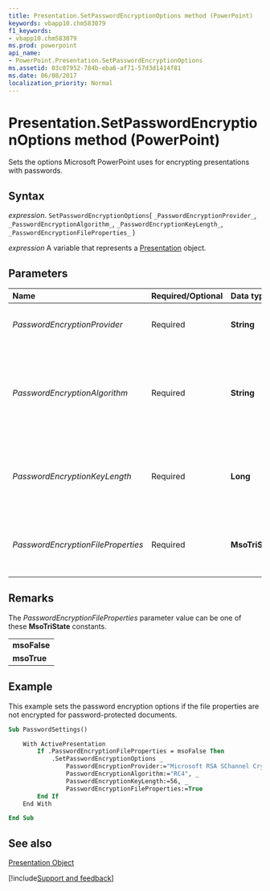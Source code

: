```yaml
---
title: Presentation.SetPasswordEncryptionOptions method (PowerPoint)
keywords: vbapp10.chm583079
f1_keywords:
- vbapp10.chm583079
ms.prod: powerpoint
api_name:
- PowerPoint.Presentation.SetPasswordEncryptionOptions
ms.assetid: 03c07952-784b-eba6-af71-57d3d1414f81
ms.date: 06/08/2017
localization_priority: Normal
---
```



# Presentation.SetPasswordEncryptionOptions method (PowerPoint)

Sets the options Microsoft PowerPoint uses for encrypting presentations with passwords.


## Syntax

_expression_. `SetPasswordEncryptionOptions`( `_PasswordEncryptionProvider_`, `_PasswordEncryptionAlgorithm_`, `_PasswordEncryptionKeyLength_`, `_PasswordEncryptionFileProperties_` )

_expression_ A variable that represents a [Presentation](PowerPoint.Presentation.md) object.


## Parameters



|Name|Required/Optional|Data type|Description|
|:-----|:-----|:-----|:-----|
| _PasswordEncryptionProvider_|Required|**String**|The name of the encryption provider.|
| _PasswordEncryptionAlgorithm_|Required|**String**|The name of the encryption algorithm. PowerPoint supports stream-encrypted algorithms.|
| _PasswordEncryptionKeyLength_|Required|**Long**|The encryption key length. Must be a multiple of 8, starting at 40.|
| _PasswordEncryptionFileProperties_|Required|**MsoTriState**|**msoTrue** for PowerPoint to encrypt file properties.|

## Remarks

The  _PasswordEncryptionFileProperties_ parameter value can be one of these **MsoTriState** constants.


||
|:-----|
|**msoFalse**|
|**msoTrue**|

## Example

This example sets the password encryption options if the file properties are not encrypted for password-protected documents.


```vb
Sub PasswordSettings()

    With ActivePresentation
        If .PasswordEncryptionFileProperties = msoFalse Then
            .SetPasswordEncryptionOptions _
                PasswordEncryptionProvider:="Microsoft RSA SChannel Cryptographic Provider", _
                PasswordEncryptionAlgorithm:="RC4", _
                PasswordEncryptionKeyLength:=56, _
                PasswordEncryptionFileProperties:=True
        End If
    End With

End Sub
```


## See also


[Presentation Object](PowerPoint.Presentation.md)

[!include[Support and feedback](~/includes/feedback-boilerplate.md)]